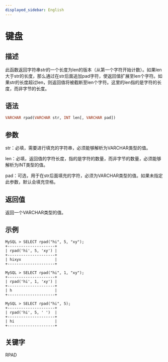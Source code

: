 ```yaml
---
displayed_sidebar: English
---
```


# 键盘

## 描述

此函数返回字符串str的一个长度为len的版本（从第一个字符开始计数）。如果len大于str的长度，那么通过在str后面追加pad字符，使返回值扩展至len个字符。如果str的长度超过len，则返回值将被截断至len个字符。这里的len指的是字符的长度，而非字节的长度。

## 语法

```Haskell
VARCHAR rpad(VARCHAR str, INT len[, VARCHAR pad])
```

## 参数

str：必填，需要进行填充的字符串，必须能够解析为VARCHAR类型的值。

len：必填，返回值的字符长度，指的是字符的数量，而非字节的数量，必须能够解析为INT类型的值。

pad：可选，用于在str后面填充的字符，必须为VARCHAR类型的值。如果未指定此参数，默认会填充空格。

## 返回值

返回一个VARCHAR类型的值。

## 示例

```Plain
MySQL > SELECT rpad("hi", 5, "xy");
+---------------------+
| rpad('hi', 5, 'xy') |
+---------------------+
| hixyx               |
+---------------------+

MySQL > SELECT rpad("hi", 1, "xy");
+---------------------+
| rpad('hi', 1, 'xy') |
+---------------------+
| h                   |
+---------------------+

MySQL > SELECT rpad("hi", 5);
+---------------------+
| rpad('hi', 5, ' ')  |
+---------------------+
| hi                  |
+---------------------+
```

## 关键字

RPAD
